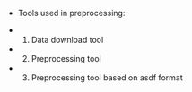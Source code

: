 * Tools used in preprocessing:


- 1. Data download tool
- 2. Preprocessing tool
- 3. Preprocessing tool based on asdf format
